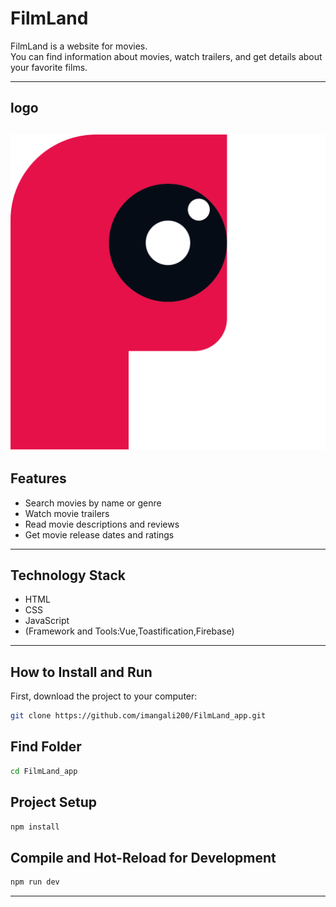 # FilmLand

FilmLand is a website for movies.  
You can find information about movies, watch trailers, and get details about your favorite films.

---


## logo
![FilmLand Screenshot](https://github.com/imangali200/FilmLand_app/raw/main/src/assets/IMA%20CINEMA%20LOGO.png)
---
## Features

- Search movies by name or genre  
- Watch movie trailers  
- Read movie descriptions and reviews  
- Get movie release dates and ratings

---

## Technology Stack

- HTML  
- CSS  
- JavaScript  
- (Framework and Tools:Vue,Toastification,Firebase)

---

## How to Install and Run

First, download the project to your computer:

```bash
git clone https://github.com/imangali200/FilmLand_app.git
````
## Find Folder
```bash
cd FilmLand_app
```
## Project Setup
```bash
npm install
```
## Compile and Hot-Reload for Development
```bash
npm run dev
```
---
